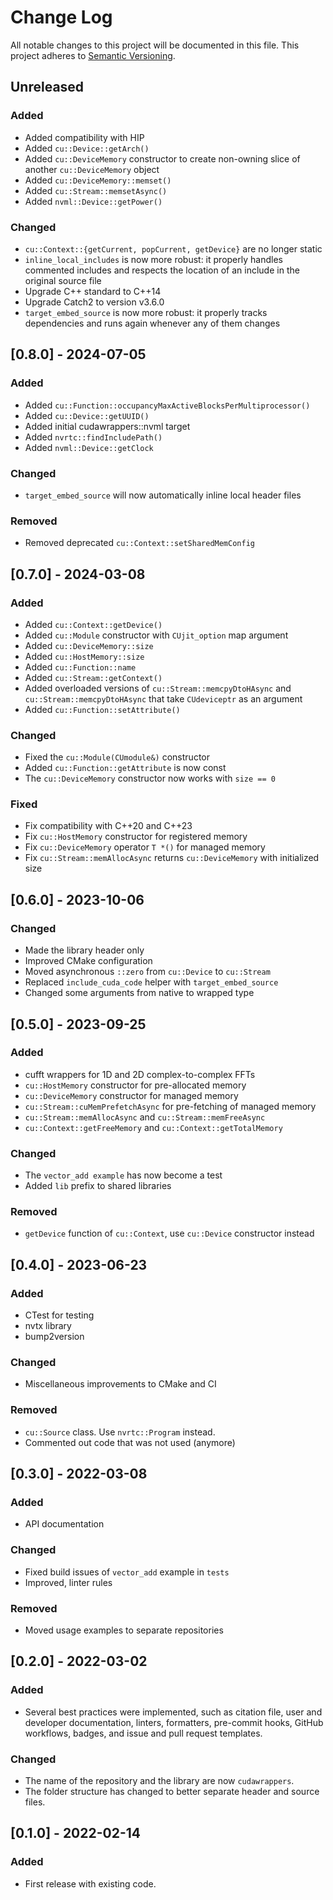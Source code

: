 # Change Log

All notable changes to this project will be documented in this file. This
project adheres to [Semantic Versioning](http://semver.org/).

## Unreleased

### Added

- Added compatibility with HIP
- Added `cu::Device::getArch()`
- Added `cu::DeviceMemory` constructor to create non-owning slice of another
  `cu::DeviceMemory` object
- Added `cu::DeviceMemory::memset()`
- Added `cu::Stream::memsetAsync()`
- Added `nvml::Device::getPower()`

### Changed

- `cu::Context::{getCurrent, popCurrent, getDevice}` are no longer static
- `inline_local_includes` is now more robust: it properly handles commented
  includes and respects the location of an include in the original source file
- Upgrade C++ standard to C++14
- Upgrade Catch2 to version v3.6.0
- `target_embed_source` is now more robust: it properly tracks dependencies and
  runs again whenever any of them changes

## \[0.8.0\] - 2024-07-05

### Added

- Added `cu::Function::occupancyMaxActiveBlocksPerMultiprocessor()`
- Added `cu::Device::getUUID()`
- Added initial cudawrappers::nvml target
- Added `nvrtc::findIncludePath()`
- Added `nvml::Device::getClock`

### Changed

- `target_embed_source` will now automatically inline local header files

### Removed

- Removed deprecated `cu::Context::setSharedMemConfig`

## \[0.7.0\] - 2024-03-08

### Added

- Added `cu::Context::getDevice()`
- Added `cu::Module` constructor with `CUjit_option` map argument
- Added `cu::DeviceMemory::size`
- Added `cu::HostMemory::size`
- Added `cu::Function::name`
- Added `cu::Stream::getContext()`
- Added overloaded versions of `cu::Stream::memcpyDtoHAsync` and
  `cu::Stream::memcpyDtoHAsync` that take `CUdeviceptr` as an argument
- Added `cu::Function::setAttribute()`

### Changed

- Fixed the `cu::Module(CUmodule&)` constructor
- Added `cu::Function::getAttribute` is now const
- The `cu::DeviceMemory` constructor now works with `size == 0`

### Fixed

- Fix compatibility with C++20 and C++23
- Fix `cu::HostMemory` constructor for registered memory
- Fix `cu::DeviceMemory` operator `T *()` for managed memory
- Fix `cu::Stream::memAllocAsync` returns `cu::DeviceMemory` with initialized
  size

## \[0.6.0\] - 2023-10-06

### Changed

- Made the library header only
- Improved CMake configuration
- Moved asynchronous `::zero` from `cu::Device` to `cu::Stream`
- Replaced `include_cuda_code` helper with `target_embed_source`
- Changed some arguments from native to wrapped type

## \[0.5.0\] - 2023-09-25

### Added

- cufft wrappers for 1D and 2D complex-to-complex FFTs
- `cu::HostMemory` constructor for pre-allocated memory
- `cu::DeviceMemory` constructor for managed memory
- `cu::Stream::cuMemPrefetchAsync` for pre-fetching of managed memory
- `cu::Stream::memAllocAsync` and `cu::Stream::memFreeAsync`
- `cu::Context::getFreeMemory` and `cu::Context::getTotalMemory`

### Changed

- The `vector_add example` has now become a test
- Added `lib` prefix to shared libraries

### Removed

- `getDevice` function of `cu::Context`, use `cu::Device` constructor instead

## \[0.4.0\] - 2023-06-23

### Added

- CTest for testing
- nvtx library
- bump2version

### Changed

- Miscellaneous improvements to CMake and CI

### Removed

- `cu::Source` class. Use `nvrtc::Program` instead.
- Commented out code that was not used (anymore)

## \[0.3.0\] - 2022-03-08

### Added

- API documentation

### Changed

- Fixed build issues of `vector_add` example in `tests`
- Improved, linter rules

### Removed

- Moved usage examples to separate repositories

## \[0.2.0\] - 2022-03-02

### Added

- Several best practices were implemented, such as citation file, user and
  developer documentation, linters, formatters, pre-commit hooks, GitHub
  workflows, badges, and issue and pull request templates.

### Changed

- The name of the repository and the library are now `cudawrappers`.
- The folder structure has changed to better separate header and source files.

## \[0.1.0\] - 2022-02-14

### Added

- First release with existing code.
